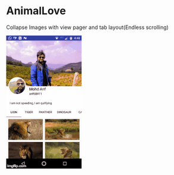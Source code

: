 # AnimalLove

Collapse Images with view pager and tab layout(Endless scrolling)


![GitHub Logo](https://github.com/Mohd-arif1/AnimalLove/blob/master/animalLoveI_mages/28bnzu.gif)
